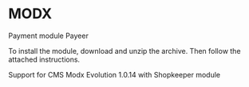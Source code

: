 MODX
======
Payment module Payeer

To install the module, download and unzip the archive.
Then follow the attached instructions.

Support for CMS Modx Evolution 1.0.14 with Shopkeeper module